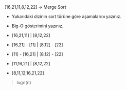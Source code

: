 [16,21,11,8,12,22] -> Merge Sort

* Yukarıdaki dizinin sort türüne göre aşamalarını yazınız.
* Big-O gösterimini yazınız.


* [16,21,11] | [8,12,22]
* [16,21] - [11] | [8,12] - [22]
* [11] - [16,21] | [8,12] - [22]
* [11,16,21] | [8,12,22]
* [8,11,12,16,21,22]

> logn(n)
